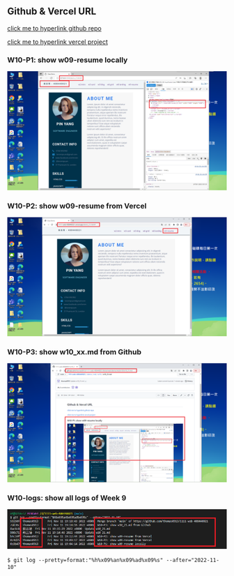## Github & Vercel URL

[click me to hyperlink github repo](https://github.com/thomas0913/1111-web-408440021)

[click me to hyperlink vercel project](https://1111-web-408440021.vercel.app/)

### W10-P1: show w09-resume locally

![](w10-p1.png)

### W10-P2: show w09-resume from Vercel

![](w10-p2.png)

### W10-P3: show w10_xx.md from Github

![](w10-p3.png)

### W10-logs: show all logs of Week 9

![](w10-logs.png)

```
$ git log --pretty=format:"%h%x09%an%x09%ad%x09%s" --after="2022-11-10"

```
